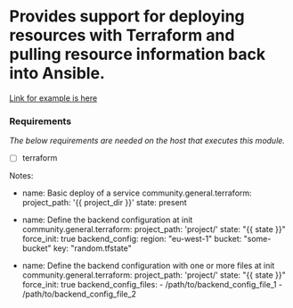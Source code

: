 # Provides support for deploying resources with Terraform and pulling resource information back into Ansible.

[Link for example is here](https://docs.ansible.com/ansible/latest/collections/community/general/terraform_module.html)  

### Requirements

*The below requirements are needed on the host that executes this module.*

- [ ] terraform

Notes:

- name: Basic deploy of a service
  community.general.terraform:
    project_path: '{{ project_dir }}'
    state: present

- name: Define the backend configuration at init
  community.general.terraform:
    project_path: 'project/'
    state: "{{ state }}"
    force_init: true
    backend_config:
      region: "eu-west-1"
      bucket: "some-bucket"
      key: "random.tfstate"

- name: Define the backend configuration with one or more files at init
  community.general.terraform:
    project_path: 'project/'
    state: "{{ state }}"
    force_init: true
    backend_config_files:
      - /path/to/backend_config_file_1
      - /path/to/backend_config_file_2
